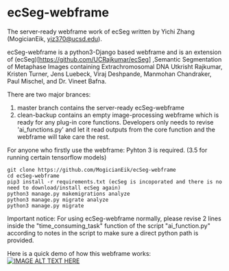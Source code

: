 # ecSeg-webframe
The server-ready webframe work of ecSeg written by Yichi Zhang (MogicianEik, yiz370@ucsd.edu).

ecSeg-webframe is a python3-Django based webframe and is an extension of (ecSeg)[https://github.com/UCRajkumar/ecSeg] ,Semantic Segmentation of Metaphase Images containing Extrachromosomal DNA
Utkrisht Rajkumar, Kristen Turner, Jens Luebeck, Viraj Deshpande, Manmohan Chandraker, Paul Mischel, and Dr. Vineet Bafna.

There are two major brances:
1. master branch contains the server-ready ecSeg-webframe
2. clean-backup contains an empty image-processing webframe which is ready for any plug-in core functions. Developers only needs to revise 'ai_functions.py' and let it read outputs from the core function and the webframe will take care the rest.

For anyone who firstly use the webframe: Pyhton 3 is required. (3.5 for running certain tensorflow models)
```
git clone https://github.com/MogicianEik/ecSeg-webframe
cd ecSeg-webframe
pip3 install -r requirements.txt (ecSeg is incoporated and there is no need to download/install ecSeg again)
python3 manage.py makemigrations analyze
python3 manage.py migrate analyze
python3 manage.py migrate
```

Important notice:
For using ecSeg-webframe normally, please revise 2 lines inside the "time_consuming_task" function of the script "ai_function.py" according to notes in the script to make sure a direct python path is provided.

Here is a quick demo of how this webframe works:
[![IMAGE ALT TEXT HERE](http://img.youtube.com/vi/FnQXlUfcdYg/0.jpg)](http://www.youtube.com/watch?v=FnQXlUfcdYg)

